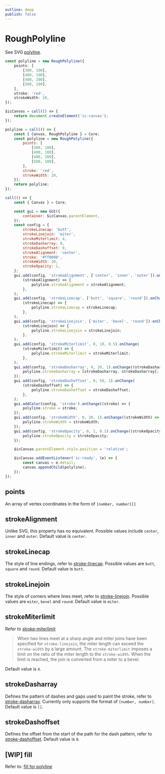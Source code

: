 ```yaml
---
outline: deep
publish: false
---
```


# RoughPolyline

See SVG [polyline].

```ts
const polyline = new RoughPolyline({
    points: [
        [300, 100],
        [400, 100],
        [400, 200],
        [500, 100],
    ],
    stroke: 'red',
    strokeWidth: 20,
});
```

```js eval code=false
$icCanvas = call(() => {
    return document.createElement('ic-canvas');
});
```

```js eval code=false
polyline = call(() => {
    const { Canvas, RoughPolyline } = Core;
    const polyline = new RoughPolyline({
        points: [
            [300, 100],
            [400, 100],
            [400, 200],
            [500, 100],
        ],
        stroke: 'red',
        strokeWidth: 20,
    });
    return polyline;
});
```

```js eval code=false inspector=false
call(() => {
    const { Canvas } = Core;

    const gui = new GUI({
        container: $icCanvas.parentElement,
    });
    const config = {
        strokeLinecap: 'butt',
        strokeLinejoin: 'miter',
        strokeMiterlimit: 4,
        strokeDasharray: 0,
        strokeDashoffset: 0,
        strokeAlignment: 'center',
        stroke: '#ff0000',
        strokeWidth: 20,
        strokeOpacity: 1,
    };
    gui.add(config, 'strokeAlignment', ['center', 'inner', 'outer']).onChange(
        (strokeAlignment) => {
            polyline.strokeAlignment = strokeAlignment;
        },
    );
    gui.add(config, 'strokeLinecap', ['butt', 'square', 'round']).onChange(
        (strokeLinecap) => {
            polyline.strokeLinecap = strokeLinecap;
        },
    );
    gui.add(config, 'strokeLinejoin', ['miter', 'bevel', 'round']).onChange(
        (strokeLinejoin) => {
            polyline.strokeLinejoin = strokeLinejoin;
        },
    );
    gui.add(config, 'strokeMiterlimit', 0, 10, 0.5).onChange(
        (strokeMiterlimit) => {
            polyline.strokeMiterlimit = strokeMiterlimit;
        },
    );
    gui.add(config, 'strokeDasharray', 0, 20, 1).onChange((strokeDasharray) => {
        polyline.strokeDasharray = [strokeDasharray, strokeDasharray];
    });
    gui.add(config, 'strokeDashoffset', 0, 50, 1).onChange(
        (strokeDashoffset) => {
            polyline.strokeDashoffset = strokeDashoffset;
        },
    );
    gui.addColor(config, 'stroke').onChange((stroke) => {
        polyline.stroke = stroke;
    });
    gui.add(config, 'strokeWidth', 0, 20, 1).onChange((strokeWidth) => {
        polyline.strokeWidth = strokeWidth;
    });
    gui.add(config, 'strokeOpacity', 0, 1, 0.1).onChange((strokeOpacity) => {
        polyline.strokeOpacity = strokeOpacity;
    });

    $icCanvas.parentElement.style.position = 'relative';

    $icCanvas.addEventListener('ic-ready', (e) => {
        const canvas = e.detail;
        canvas.appendChild(polyline);
    });
});
```

## points

An array of vertex coordinates in the form of `[number, number][]`

[polyline]: https://developer.mozilla.org/en-US/docs/Web/SVG/Element/polyline

## strokeAlignment

Unlike SVG, this property has no equivalent. Possible values include `center`, `inner` and `outer`. Default value is `center`.

## strokeLinecap

The style of line endings, refer to [stroke-linecap]. Possible values are `butt`, `square` and `round`. Default value is `butt`.

## strokeLinejoin

The style of corners where lines meet, refer to [stroke-linejoin]. Possible values are `miter`, `bevel` and `round`. Default value is `miter`.

## strokeMiterlimit

Refer to [stroke-miterlimit]

> When two lines meet at a sharp angle and miter joins have been specified for `stroke-linejoin`, the miter length can exceed the `stroke-width` by a large amount. The `stroke-miterlimit` imposes a limit on the ratio of the miter length to the `stroke-width`. When the limit is reached, the join is converted from a miter to a bevel.

Default value is `4`.

## strokeDasharray

Defines the pattern of dashes and gaps used to paint the stroke, refer to [stroke-dasharray]. Currently only supports the format of `[number, number]`. Default value is `[]`.

## strokeDashoffset

Defines the offset from the start of the path for the dash pattern, refer to [stroke-dashoffset]. Default value is `0`.

## [WIP] fill

Refer to: [fill for polyline]

[stroke-linecap]: https://developer.mozilla.org/en-US/docs/Web/SVG/Attribute/stroke-linecap
[stroke-linejoin]: https://developer.mozilla.org/en-US/docs/Web/SVG/Attribute/stroke-linejoin
[stroke-miterlimit]: https://developer.mozilla.org/en-US/docs/Web/SVG/Attribute/stroke-miterlimit
[stroke-dashoffset]: https://developer.mozilla.org/en-US/docs/Web/SVG/Attribute/stroke-dashoffset
[stroke-dasharray]: https://developer.mozilla.org/en-US/docs/Web/SVG/Attribute/stroke-dasharray
[fill for polyline]: https://developer.mozilla.org/en-US/docs/Web/SVG/Attribute/fill#polyline
